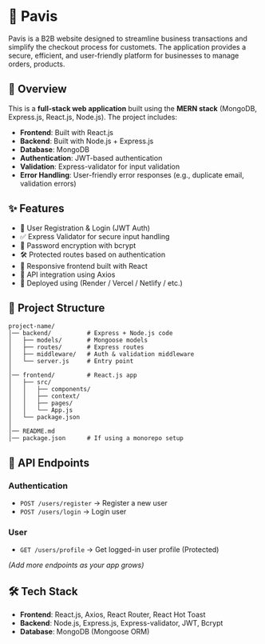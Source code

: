 # 🚀 Pavis

Pavis is a B2B website designed to streamline business transactions and simplify the checkout process for customets. The application provides a secure, efficient, and user-friendly platform for businesses to manage orders, products.

## 📖 Overview

This is a **full-stack web application** built using the **MERN stack** (MongoDB, Express.js, React.js, Node.js).
The project includes:

* **Frontend**: Built with React.js
* **Backend**: Built with Node.js + Express.js
* **Database**: MongoDB
* **Authentication**: JWT-based authentication
* **Validation**: Express-validator for input validation
* **Error Handling**: User-friendly error responses (e.g., duplicate email, validation errors)

## ✨ Features

* 🔑 User Registration & Login (JWT Auth)
* ✅ Express Validator for secure input handling
* 🔐 Password encryption with bcrypt
* 🛠️ Protected routes based on authentication
* 🎨 Responsive frontend built with React
* 📡 API integration using Axios
* 🚀 Deployed using (Render / Vercel / Netlify / etc.)

## 📂 Project Structure

```
project-name/
│── backend/          # Express + Node.js code
│   ├── models/       # Mongoose models
│   ├── routes/       # Express routes
│   ├── middleware/   # Auth & validation middleware
│   └── server.js     # Entry point
│
│── frontend/         # React.js app
│   ├── src/
│   │   ├── components/
│   │   ├── context/
│   │   ├── pages/
│   │   └── App.js
│   └── package.json
│
│── README.md
│── package.json      # If using a monorepo setup
```

## 🧪 API Endpoints

### Authentication

* `POST /users/register` → Register a new user
* `POST /users/login` → Login user

### User

* `GET /users/profile` → Get logged-in user profile (Protected)

*(Add more endpoints as your app grows)*

## 🛠️ Tech Stack

* **Frontend**: React.js, Axios, React Router, React Hot Toast
* **Backend**: Node.js, Express.js, Express-validator, JWT, Bcrypt
* **Database**: MongoDB (Mongoose ORM)
